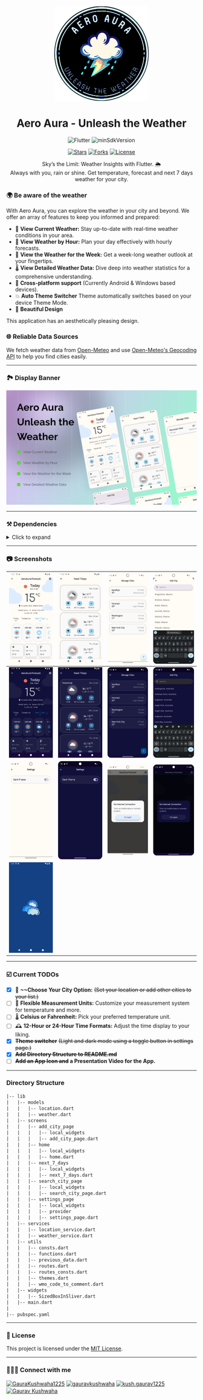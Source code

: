 <div align="center">
   <img width="250" height="250" src="readme_assets/circular_banner.png"/>
   <h1>Aero Aura - Unleash the Weather</h1>
</div>
<div align="center">

![Flutter](https://img.shields.io/badge/Platform-Flutter-blue)
![minSdkVersion](https://img.shields.io/badge/minSdkVersion-16-green.svg)

<p align='center'>
 <p align='center'>
    <a href='https://github.com/Gaurav-Kushwaha-1225/AeroAura/stargazers'><img alt='Stars' src='https://img.shields.io/github/stars/Gaurav-Kushwaha-1225/AeroAura?color=abc0d3'/></a>
    <a href='https://github.com/Gaurav-Kushwaha-1225/AeroAura/forks'><img alt='Forks' src='https://img.shields.io/github/forks/Gaurav-Kushwaha-1225/AeroAura?color=abc0d3'/></a>
    <a href='https://github.com/Gaurav-Kushwaha-1225/AeroAura/blob/master/LICENSE'><img alt='License' src='https://img.shields.io/github/license/Gaurav-Kushwaha-1225/AeroAura?color=abc0d3'/></a>
 </p>
</p>
</div>

<p align='center'> Sky’s the Limit: Weather Insights with Flutter. 🌦️<br> Always with you, rain or shine. Get temperature, forecast and next 7 days weather for your city. </p>

### 🌍 Be aware of the weather

With Aero Aura, you can explore the weather in your city and beyond. We offer an array of features to keep you informed and prepared:

- 🌟 **View Current Weather:** Stay up-to-date with real-time weather conditions in your area.
- 🌅 **View Weather by Hour:** Plan your day effectively with hourly forecasts.
- 📆 **View the Weather for the Week:** Get a week-long weather outlook at your fingertips.
- 🌡️ **View Detailed Weather Data:** Dive deep into weather statistics for a comprehensive understanding.
- 📲 **Cross-platform support** (Currently Android & Windows based devices).
- 💥 **Auto Theme Switcher** Theme automatically switches based on your device Theme Mode.
- 🎨 **Beautiful Design**

This application has an aesthetically pleasing design.

### 🌐 Reliable Data Sources

We fetch weather data from [Open-Meteo](https://open-meteo.com/en/docs) and use [Open-Meteo's Geocoding API](https://open-meteo.com/en/docs/geocoding-api) to help you find cities easily.

---

### 🏞️ Display Banner

<div align="center">
  <img src="readme_assets/Figma Community.png" width="800"/>
</div>

---

### ⚒️ Dependencies

<details>
     <summary> Click to expand </summary>
     
* [http](https://pub.dev/packages/http)
* [geolocator](https://pub.dev/packages/geolocator)
* [geocoding](https://pub.dev/packages/geocoding)
* [intl](https://pub.dev/packages/intl)
* [go_router](https://pub.dev/packages/go_router)
* [page_transition](https://pub.dev/packages/page_transition)
* [shared_preferences](https://pub.dev/packages/shared_preferences/versions/2.2.2)
* [sqflite](https://pub.dev/packages/sqflite/versions/2.3.2)
* [provider](https://pub.dev/packages/provider/versions/6.1.2)
* [country_state_city](https://pub.dev/packages/country_state_city/versions/0.1.6)
* [connectivity_plus](https://pub.dev/packages/connectivity_plus/versions/3.0.3)
     
</details>

---

### 📷 Screenshots

| <img src="readme_assets/dashboard.png"/>      | <img src="readme_assets/nextweek.png"/>      | <img src="readme_assets/addcity.png"/>      | <img src="readme_assets/searchcity.png"/>      |
| --------------------------------------------- | -------------------------------------------- | ------------------------------------------- | ---------------------------------------------- |
| <img src="readme_assets/dashboard_dark.png"/> | <img src="readme_assets/nextweek_dark.png"/> | <img src="readme_assets/addcity_dark.png"/> | <img src="readme_assets/searchcity_dark.png"/> |
| <img src="readme_assets/setting.png"/>        | <img src="readme_assets/setting_dark.png"/>  | <img src="readme_assets/internetcheck.png"/>       | <img src="readme_assets/internetcheck_dark.png"/>        |
| <img src="readme_assets/splash.png"/>        |

---

### ☑️ Current TODOs

- [X] 🌆 **~~Choose Your City Option:** ~~(Set your location or add other cities to your list.)~~
- [ ] 🧮 **Flexible Measurement Units:** Customize your measurement system for temperature and more.
- [ ] 🌡️ **Celsius or Fahrenheit:** Pick your preferred temperature unit.
- [ ] 🕰️ **12-Hour or 24-Hour Time Formats:** Adjust the time display to your liking.
- [X] **~~Theme switcher~~** ~~(Light and dark mode using a toggle button in settings page.)~~
- [X] **~~Add Directory Structure to README.md~~**
- [ ] **~~Add an App Icon and~~ a Presentation Video for the App.**

---

### Directory Structure
  
```
|-- lib
|   |-- models
|   |   |-- location.dart
|   |   |-- weather.dart
|   |-- screens
|   |   |-- add_city_page
|   |   |   |-- local_widgets
|   |   |   |-- add_city_page.dart
|   |   |-- home
|   |   |   |-- local_widgets
|   |   |   |-- home.dart
|   |   |-- next_7_days
|   |   |   |-- local_widgets
|   |   |   |-- next_7_days.dart
|   |   |-- search_city_page
|   |   |   |-- local_widgets
|   |   |   |-- search_city_page.dart
|   |   |-- settings_page
|   |   |   |-- local_widgets
|   |   |   |-- provider
|   |   |   |-- settings_page.dart
|   |-- services
|   |   |-- location_service.dart
|   |   |-- weather_service.dart
|   |-- utils
|   |   |-- consts.dart
|   |   |-- functions.dart
|   |   |-- previous_data.dart
|   |   |-- routes.dart
|   |   |-- routes_consts.dart
|   |   |-- themes.dart
|   |   |-- wmo_code_to_comment.dart
|   |-- widgets
|   |   |-- SizedBoxInSliver.dart
|   |-- main.dart
|
|-- pubspec.yaml
```

---

### 📃 License

This project is licensed under the [MIT License](./LICENSE).

---

### 👨🏻‍💻 Connect with me

<p align="left">
   
<a href="https://twitter.com/GauravKush1225" target="blank"><img align="center" src="https://raw.githubusercontent.com/rahuldkjain/github-profile-readme-generator/master/src/images/icons/Social/twitter.svg" alt="GauraKushwaha1225" height="30" width="40" /></a>
<a href="https://www.linkedin.com/in/gaurav-kushwaha-330a39251/" target="blank"><img align="center" src="https://raw.githubusercontent.com/rahuldkjain/github-profile-readme-generator/master/src/images/icons/Social/linked-in-alt.svg" alt="gauravkushwaha" height="30" width="40" /></a>
<a href="https://www.instagram.com/kush.gaurav12/" target="blank"><img align="center" src="https://raw.githubusercontent.com/rahuldkjain/github-profile-readme-generator/master/src/images/icons/Social/instagram.svg" alt="kush.gaurav1225" height="30" width="40" /></a>
<a href="https://www.youtube.com/@gauravkushwaha7207" target="blank"><img align="center" src="https://raw.githubusercontent.com/rahuldkjain/github-profile-readme-generator/master/src/images/icons/Social/youtube.svg" alt="Gaurav Kushwaha" height="30" width="40" /></a>

</p>
